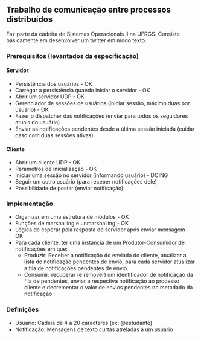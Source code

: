 ## Trabalho de comunicação entre processos distribuídos

Faz parte da cadeira de Sistemas Operacionais II na UFRGS. Consiste basicamente em desenvolver um twitter em modo texto.

### Prerequisitos (levantados da especificação)

#### Servidor
* Persistência dos usuários - OK
* Carregar a persistência quando iniciar o servidor - OK
* Abrir um servidor UDP - OK
* Gerenciador de sessões de usuários (iniciar sessão, máximo duas por usuário) - OK
* Fazer o dispatcher das notificações (enviar para todos os seguidores atuais do usuário)
* Enviar as notificações pendentes desde a última sessão iniciada (cuidar caso com duas sessões ativas)

#### Cliente
* Abrir um cliente UDP - OK
* Parametros de inicialização - OK
* Iniciar uma sessão no servidor (informando usuário) - DOING
* Seguir um outro usuário (para receber notificações dele)
* Possibilidade de postar (enviar notificação)

### Implementação
* Organizar em uma estrutura de módulos - OK
* Funções de marshalling e unmarshalling - OK
* Lógica de esperar pela resposta do servidor após enviar mensagem - OK
* Para cada cliente, ter uma instância de um Produtor-Consumidor de notificações em que:
    * Produzir: Receber a notificação do enviada do cliente, atualizar a 
    lista de notificação pendentes de envio, para cada servidor atualizar 
    a fila de notificações pendentes de envio.
    * Consumir: recuperar (e remover) um identificador de notificação da 
    fila de pendentes, enviar a respectiva notificação ao processo cliente 
    e decrementar o valor de envios pendentes no metadado da notificação

### Definições
* Usuário: Cadeia de 4 a 20 caracteres (ex: @estudante)
* Notificação: Mensagens de texto curtas atreladas a um usuário